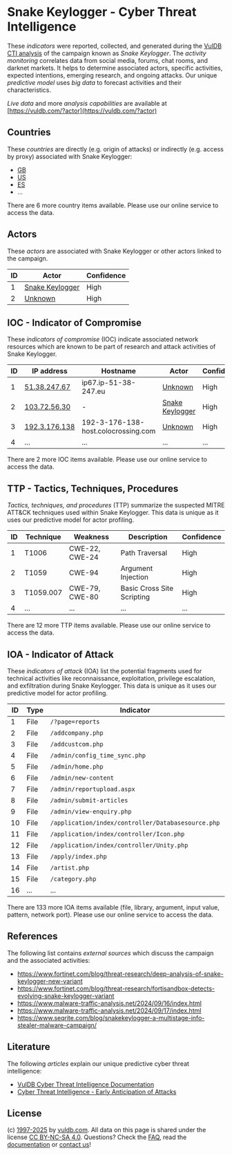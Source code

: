 # Snake Keylogger - Cyber Threat Intelligence

These _indicators_ were reported, collected, and generated during the [VulDB CTI analysis](https://vuldb.com/?kb.cti) of the campaign known as _Snake Keylogger_. The _activity monitoring_ correlates data from social media, forums, chat rooms, and darknet markets. It helps to determine associated actors, specific activities, expected intentions, emerging research, and ongoing attacks. Our unique _predictive model_ uses _big data_ to forecast activities and their characteristics.

_Live data_ and more _analysis capabilities_ are available at [https://vuldb.com/?actor](https://vuldb.com/?actor)

## Countries

These _countries_ are directly (e.g. origin of attacks) or indirectly (e.g. access by proxy) associated with Snake Keylogger:

* [GB](https://vuldb.com/?country.gb)
* [US](https://vuldb.com/?country.us)
* [ES](https://vuldb.com/?country.es)
* ...

There are 6 more country items available. Please use our online service to access the data.

## Actors

These _actors_ are associated with Snake Keylogger or other actors linked to the campaign.

ID | Actor | Confidence
-- | ----- | ----------
1 | [Snake Keylogger](https://vuldb.com/?actor.snake_keylogger) | High
2 | [Unknown](https://vuldb.com/?actor.unknown) | High

## IOC - Indicator of Compromise

These _indicators of compromise_ (IOC) indicate associated network resources which are known to be part of research and attack activities of Snake Keylogger.

ID | IP address | Hostname | Actor | Confidence
-- | ---------- | -------- | ----- | ----------
1 | [51.38.247.67](https://vuldb.com/?ip.51.38.247.67) | ip67.ip-51-38-247.eu | [Unknown](https://vuldb.com/?actor.unknown) | High
2 | [103.72.56.30](https://vuldb.com/?ip.103.72.56.30) | - | [Snake Keylogger](https://vuldb.com/?actor.snake_keylogger) | High
3 | [192.3.176.138](https://vuldb.com/?ip.192.3.176.138) | 192-3-176-138-host.colocrossing.com | [Unknown](https://vuldb.com/?actor.unknown) | High
4 | ... | ... | ... | ...

There are 2 more IOC items available. Please use our online service to access the data.

## TTP - Tactics, Techniques, Procedures

_Tactics, techniques, and procedures_ (TTP) summarize the suspected MITRE ATT&CK techniques used within Snake Keylogger. This data is unique as it uses our predictive model for actor profiling.

ID | Technique | Weakness | Description | Confidence
-- | --------- | -------- | ----------- | ----------
1 | T1006 | CWE-22, CWE-24 | Path Traversal | High
2 | T1059 | CWE-94 | Argument Injection | High
3 | T1059.007 | CWE-79, CWE-80 | Basic Cross Site Scripting | High
4 | ... | ... | ... | ...

There are 12 more TTP items available. Please use our online service to access the data.

## IOA - Indicator of Attack

These _indicators of attack_ (IOA) list the potential fragments used for technical activities like reconnaissance, exploitation, privilege escalation, and exfiltration during Snake Keylogger. This data is unique as it uses our predictive model for actor profiling.

ID | Type | Indicator | Confidence
-- | ---- | --------- | ----------
1 | File | `/?page=reports` | High
2 | File | `/addcompany.php` | High
3 | File | `/addcustcom.php` | High
4 | File | `/admin/config_time_sync.php` | High
5 | File | `/admin/home.php` | High
6 | File | `/admin/new-content` | High
7 | File | `/admin/reportupload.aspx` | High
8 | File | `/admin/submit-articles` | High
9 | File | `/admin/view-enquiry.php` | High
10 | File | `/application/index/controller/Databasesource.php` | High
11 | File | `/application/index/controller/Icon.php` | High
12 | File | `/application/index/controller/Unity.php` | High
13 | File | `/apply/index.php` | High
14 | File | `/artist.php` | Medium
15 | File | `/category.php` | High
16 | ... | ... | ...

There are 133 more IOA items available (file, library, argument, input value, pattern, network port). Please use our online service to access the data.

## References

The following list contains _external sources_ which discuss the campaign and the associated activities:

* https://www.fortinet.com/blog/threat-research/deep-analysis-of-snake-keylogger-new-variant
* https://www.fortinet.com/blog/threat-research/fortisandbox-detects-evolving-snake-keylogger-variant
* https://www.malware-traffic-analysis.net/2024/09/16/index.html
* https://www.malware-traffic-analysis.net/2024/09/17/index.html
* https://www.seqrite.com/blog/snakekeylogger-a-multistage-info-stealer-malware-campaign/

## Literature

The following _articles_ explain our unique predictive cyber threat intelligence:

* [VulDB Cyber Threat Intelligence Documentation](https://vuldb.com/?kb.cti)
* [Cyber Threat Intelligence - Early Anticipation of Attacks](https://www.scip.ch/en/?labs.20201022)

## License

(c) [1997-2025](https://vuldb.com/?kb.changelog) by [vuldb.com](https://vuldb.com/?kb.about). All data on this page is shared under the license [CC BY-NC-SA 4.0](https://creativecommons.org/licenses/by-nc-sa/4.0/). Questions? Check the [FAQ](https://vuldb.com/?kb.faq), read the [documentation](https://vuldb.com/?kb) or [contact us](https://vuldb.com/?contact)!
